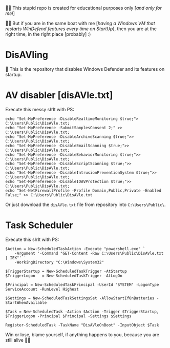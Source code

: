 🧑‍🎓 This stupid repo is created for educational purposes only [_and only for me!_]

🤷‍♂️ But if you are in the same boat with me [_having a Windows VM that restarts WinDefend features every time on StartUp_], then you are at the right time, in the right place [probably] :)

# DisAVling
🚮 This is the repository that disables Windows Defender and its features on startup.

# AV disabler [disAVle.txt]
Execute this messy sh1t with PS:
```
echo "Set-MpPreference -DisableRealtimeMonitoring $true;"> C:\Users\Public\DisAVle.txt;
echo "Set-MpPreference -SubmitSamplesConsent 2;" >> C:\Users\Public\DisAVle.txt;
echo "Set-MpPreference -DisableArchiveScanning $true;">> C:\Users\Public\DisAVle.txt;
echo "Set-MpPreference -DisableEmailScanning $true;">> C:\Users\Public\DisAVle.txt;
echo "Set-MpPreference -DisableBehaviorMonitoring $true;">> C:\Users\Public\DisAVle.txt;
echo "Set-MpPreference -DisableScriptScanning $true;">> C:\Users\Public\DisAVle.txt;
echo "Set-MpPreference -DisableIntrusionPreventionSystem $true;">> C:\Users\Public\DisAVle.txt;
echo "Set-MpPreference -DisableIOAVProtection $true;">> C:\Users\Public\DisAVle.txt;
echo "Set-NetFirewallProfile -Profile Domain,Public,Private -Enabled False;" >> C:\Users\Public\DisAVle.txt
```
Or just download the `disAVle.txt` file from repository into `C:\Users\Public\`.

# Task Scheduler
Execute this sh1t with PS:
```
$Action = New-ScheduledTaskAction -Execute "powershell.exe" `
    -Argument '-Command "GET-Content -Raw C:\Users\Public\DisAVle.txt | IEX"' `
    -WorkingDirectory "C:\Windows\System32"

$TriggerStartup = New-ScheduledTaskTrigger -AtStartup
$TriggerLogon   = New-ScheduledTaskTrigger -AtLogOn

$Principal = New-ScheduledTaskPrincipal -UserId "SYSTEM" -LogonType ServiceAccount -RunLevel Highest

$Settings = New-ScheduledTaskSettingsSet -AllowStartIfOnBatteries -StartWhenAvailable

$Task = New-ScheduledTask -Action $Action -Trigger $TriggerStartup, $TriggerLogon -Principal $Principal -Settings $Settings

Register-ScheduledTask -TaskName "DisAVleOnBoot" -InputObject $Task
```

Win or lose, blame yourself, if anything happens to you, because you are still alive 🫶🏻
